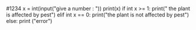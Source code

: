 #1234
x = int(input("give a number : "))
print(x)
if int x >= 1:
print(" the plant is affected by pest")
elif int x == 0:
print("the plant is not affected by pest")
else:
print ("error")

